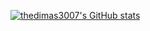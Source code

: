 [![thedimas3007's GitHub stats](https://github-readme-stats.vercel.app/api?username=thedimas3007)](https://github.com/thedimas3007)
